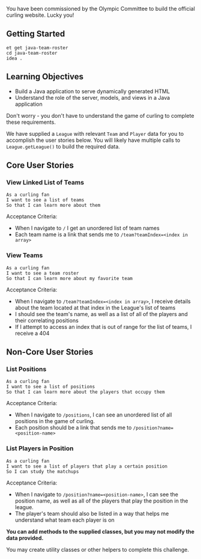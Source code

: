 You have been commissioned by the Olympic Committee to build the official curling website. Lucky you!

## Getting Started

```no-highlight
et get java-team-roster
cd java-team-roster
idea .
```

## Learning Objectives

- Build a Java application to serve dynamically generated HTML
- Understand the role of the server, models, and views in a Java application

Don't worry - you don't have to understand the game of curling to complete these requirements.

We have supplied a `League` with relevant `Team` and `Player` data for you to accomplish the user stories below. You will likely have multiple calls to `League.getLeague()` to build the required data.

## Core User Stories

### View Linked List of Teams

```no-highlight
As a curling fan
I want to see a list of teams
So that I can learn more about them
```

Acceptance Criteria:

- When I navigate to `/` I get an unordered list of team names
- Each team name is a link that sends me to `/team?teamIndex=<index in array>`

### View Teams

```no-highlight
As a curling fan
I want to see a team roster
So that I can learn more about my favorite team
```

Acceptance Criteria:

- When I navigate to `/team?teamIndex=<index in array>`, I receive details about the team located at that index in the League's list of teams
- I should see the team's name, as well as a list of all of the players and their correlating positions
- If I attempt to access an index that is out of range for the list of teams, I receive a 404

## Non-Core User Stories

### List Positions

```no-highlight
As a curling fan
I want to see a list of positions
So that I can learn more about the players that occupy them
```

Acceptance Criteria:

- When I navigate to `/positions`, I can see an unordered list of all positions in the game of curling.
- Each position should be a link that sends me to `/position?name=<position-name>`

### List Players in Position

```no-highlight
As a curling fan
I want to see a list of players that play a certain position
So I can study the matchups
```

Acceptance Criteria:

- When I navigate to `/position?name=<position-name>`, I can see the position name, as well as all of the players that play the position in the league.
- The player's team should also be listed in a way that helps me understand what team each player is on

**You can add methods to the supplied classes, but you may not modify the data provided.**

You may create utility classes or other helpers to complete this challenge.